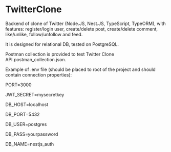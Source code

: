# TwitterClone

Backend of clone of Twitter (Node.JS, Nest.JS, TypeScript, TypeORM), with features: register/login user, create/delete post, create/delete comment, like/unlike, follow/unfollow and feed.

It is designed for relational DB, tested on PostgreSQL.

Postman collection is provided to test Twitter Clone API.postman_collection.json.

Example of .env file (should be placed to root of the project and should contain connection properties): 

PORT=3000

JWT_SECRET=mysecretkey

DB_HOST=localhost

DB_PORT=5432

DB_USER=postgres

DB_PASS=yourpassword

DB_NAME=nestjs_auth

